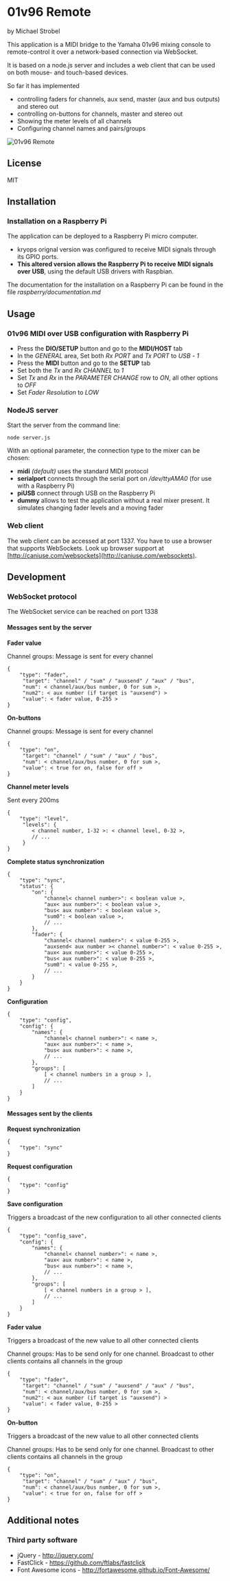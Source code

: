 # 01v96 Remote

by Michael Strobel

This application is a MIDI bridge to the Yamaha 01v96 mixing console to remote-control it over a network-based connection via WebSocket.

It is based on a node.js server and includes a web client that can be used on both mouse- and touch-based devices.

So far it has implemented

-	controlling faders for channels, aux send, master (aux and bus outputs) and stereo out
-	controlling on-buttons for channels, master and stereo out
-	Showing the meter levels of all channels
-   Configuring channel names and pairs/groups


![01v96 Remote](http://kryops.de/files/github/01v96remote.png)



## License

MIT



## Installation


### Installation on a Raspberry Pi

The application can be deployed to a Raspberry Pi micro computer.
-	kryops orignal version was configured to receive MIDI signals through its GPIO ports.
-	**This altered version allows the Raspberry Pi to receive MIDI signals over USB**, using the default USB drivers with Raspbian.

The documentation for the installation on a Raspberry Pi can be found in the file *raspberry/documentation.md*


## Usage

### 01v96 MIDI over USB configuration with Raspberry Pi

-	Press the **DIO/SETUP** button and go to the **MIDI/HOST** tab
-	In the *GENERAL* area, Set both *Rx PORT* and *Tx PORT* to *USB* - *1*
-	Press the **MIDI** button and go to the **SETUP** tab
-	Set both the *Tx* and *Rx CHANNEL* to *1*
-	Set *Tx* and *Rx* in the *PARAMETER CHANGE* row to *ON*, all other options to *OFF*
-	Set *Fader Resolution* to *LOW*


### NodeJS server

Start the server from the command line:

	node server.js

With an optional parameter, the connection type to the mixer can be chosen:

-   **midi** *(default)* uses the standard MIDI protocol
-   **serialport** connects through the serial port on */dev/ttyAMA0* (for use with a Raspberry Pi)
-   **piUSB** connect through USB on the Raspberry Pi
-   **dummy** allows to test the application without a real mixer present. It simulates changing fader levels and a moving fader


### Web client

The web client can be accessed at port 1337. You have to use a browser that supports WebSockets. Look up browser support at [http://caniuse.com/websockets](http://caniuse.com/websockets).


## Development

### WebSocket protocol

The WebSocket service can be reached on port 1338

#### Messages sent by the server

**Fader value**

Channel groups: Message is sent for every channel

    {
        "type": "fader",
         "target": "channel" / "sum" / "auxsend" / "aux" / "bus",
         "num": < channel/aux/bus number, 0 for sum >,
         "num2": < aux number (if target is "auxsend") >
         "value": < fader value, 0-255 >
    }

**On-buttons**

Channel groups: Message is sent for every channel

    {
        "type": "on",
         "target": "channel" / "sum" / "aux" / "bus",
         "num": < channel/aux/bus number, 0 for sum >,
         "value": < true for on, false for off >
    }

**Channel meter levels**

Sent every 200ms

    {
        "type": "level",
         "levels": {
            < channel number, 1-32 >: < channel level, 0-32 >,
            // ...
         }
    }

**Complete status synchronization**

    {
        "type": "sync",
        "status": {
            "on": {
                "channel< channel number>": < boolean value >,
                "aux< aux number>": < boolean value >,
                "bus< aux number>": < boolean value >,
                "sum0": < boolean value >,
                // ...
            },
            "fader": {
                "channel< channel number>": < value 0-255 >,
                "auxsend< aux number >< channel number>": < value 0-255 >,
                "aux< aux number>": < value 0-255 >,
                "bus< aux number>": < value 0-255 >,
                "sum0": < value 0-255 >,
                // ...
            }
        }
    }

**Configuration**

    {
        "type": "config",
        "config": {
            "names": {
                "channel< channel number>": < name >,
                "aux< aux number>": < name >,
                "bus< aux number>": < name >,
                // ...
            },
            "groups": [
                [ < channel numbers in a group > ],
                // ...
            ]
        }
    }

#### Messages sent by the clients

**Request synchronization**

    {
        "type": "sync"
    }

**Request configuration**

    {
        "type": "config"
    }

**Save configuration**

Triggers a broadcast of the new configuration to all other connected clients

    {
        "type": "config_save",
        "config": {
            "names": {
                "channel< channel number>": < name >,
                "aux< aux number>": < name >,
                "bus< aux number>": < name >,
                // ...
            },
            "groups": [
                [ < channel numbers in a group > ],
                // ...
            ]
        }
    }

**Fader value**

Triggers a broadcast of the new value to all other connected clients

Channel groups: Has to be send only for one channel. Broadcast to other clients contains all channels in the group

    {
        "type": "fader",
         "target": "channel" / "sum" / "auxsend" / "aux" / "bus",
         "num": < channel/aux/bus number, 0 for sum >,
         "num2": < aux number (if target is "auxsend") >
         "value": < fader value, 0-255 >
    }


**On-button**

Triggers a broadcast of the new value to all other connected clients

Channel groups: Has to be send only for one channel. Broadcast to other clients contains all channels in the group

    {
        "type": "on",
         "target": "channel" / "sum" / "aux" / "bus",
         "num": < channel/aux/bus number, 0 for sum >,
         "value": < true for on, false for off >
    }


## Additional notes

### Third party software

-	jQuery -  http://jquery.com/
-	FastClick - https://github.com/ftlabs/fastclick
-	Font Awesome icons - http://fortawesome.github.io/Font-Awesome/
